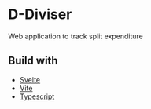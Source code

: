 # D-Diviser

Web application to track split expenditure

## Build with

- [Svelte](https://svelte.dev/)
- [Vite](https://vitejs.dev/)
- [Typescript](https://www.typescriptlang.org/)